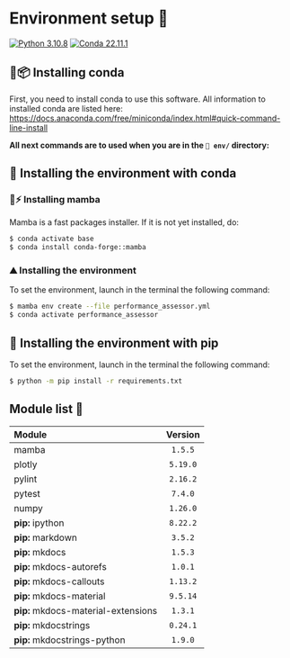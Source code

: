 # Environment setup 🔧

[![Python 3.10.8](https://img.shields.io/badge/python-%E2%89%A5_3.11.5-blue.svg)](https://www.python.org/downloads/release/python-397/)
[![Conda 22.11.1](https://img.shields.io/badge/miniconda-%E2%89%A5_23.11.0-green.svg)](https://docs.conda.io/en/latest/miniconda.html)

## 🐍📦 Installing conda

First, you need to install conda to use this software. All information to installed conda are listed here: https://docs.anaconda.com/free/miniconda/index.html#quick-command-line-install

**All next commands are to used when you are in the `📁 env/` directory:**

## 📶 Installing the environment with conda

### 🐍⚡️ Installing mamba

Mamba is a fast packages installer. If it is not yet installed, do:

```bash
$ conda activate base
$ conda install conda-forge::mamba
```

### ⛰ Installing the environment

To set the environment, launch in the terminal the following command:

```bash
$ mamba env create --file performance_assessor.yml
$ conda activate performance_assessor
```

## 📶 Installing the environment with pip

To set the environment, launch in the terminal the following command:

```bash
$ python -m pip install -r requirements.txt
```

## Module list 📝

| **Module**                          | **Version** |
| :---------------------------------- | :---------: |
| mamba                               |   `1.5.5`   |
| plotly                              |  `5.19.0`   |
| pylint                              |  `2.16.2`   |
| pytest                              |   `7.4.0`   |
| numpy                               |  `1.26.0`   |
| **pip:** ipython                    |  `8.22.2`   |
| **pip:** markdown                   |   `3.5.2`   |
| **pip:** mkdocs                     |   `1.5.3`   |
| **pip:** mkdocs-autorefs            |   `1.0.1`   |
| **pip:** mkdocs-callouts            |  `1.13.2`   |
| **pip:** mkdocs-material            |  `9.5.14`   |
| **pip:** mkdocs-material-extensions |   `1.3.1`   |
| **pip:** mkdocstrings               |  `0.24.1`   |
| **pip:** mkdocstrings-python        |   `1.9.0`   |


